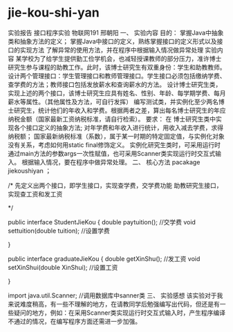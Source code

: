 # jie-kou-shi-yan

实验报告
接口程序实验
物联网191 邢朝阳
一、	实验内容
目的： 掌握Java中抽象类和抽象方法的定义；  掌握Java中接口的定义，熟练掌握接口的定义形式以及接口的实现方法 了解异常的使用方法，并在程序中根据输入情况做异常处理 实验内容 某学校为了给学生提供勤工俭学机会，也减轻授课教师的部分压力，准许博士研究生参与课程的助教工作。此时，该博士研究生有双重身份：学生和助教教师。 设计两个管理接口：学生管理接口和教师管理接口。学生接口必须包括缴纳学费、查学费的方法；教师接口包括发放薪水和查询薪水的方法。 设计博士研究生类，实现上述的两个接口，该博士研究生应具有姓名、性别、年龄、每学期学费、每月薪水等属性。（其他属性及方法，可自行发挥） 编写测试类，并实例化至少两名博士研究生，统计他们的年收入和学费。根据两者之差，算出每名博士研究生的年应纳税金额（国家最新工资纳税标准，请自行检索）。 要求： 在 博士研究生类中实现各个接口定义的抽象方法; 对年学费和年收入进行统计，用收入减去学费，求得纳税额； 国家最新纳税标准（系数），属于某一时期的特定固定值，与实例化对象没有关系，考虑如何用static  final修饰定义。 实例化研究生类时，可采用运行时通过main方法的参数args一次性赋值，也可采用Scanner类实现运行时交互式输入。 根据输入情况，要在程序中做异常处理。 
二、	核心方法
pacakage jiekoushiyan ；

/*
先定义出两个接口，即学生接口，实现查学费，交学费功能
助教研究生接口，实现查工资和发工资

*/

public interface StudentJieKou {
	double paytuition();  //交学费
	void settuition(double tuition);  //设置学费

}

public interface graduateJieKou {
	double getXinShu();  //发工资
	void setXinShui(double XinShui);  //设置工资

}


import java.util.Scanner; //调用数据库中sanner类
三、	实验感想
该实验对于我来说难度稍高，有一些不理解的地方，在请教同学后勉强编写出代码，但还是有一些疑问的地方，例如：在采用Scanner类实现运行时交互式输入时，产生程序编译不通过的情况，在编写程序方面还需进一步加强。


